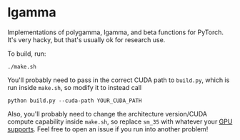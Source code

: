 # lgamma
Implementations of polygamma, lgamma, and beta functions for PyTorch. It's very hacky, but that's usually ok for research use.

To build, run:
    
    ./make.sh

You'll probably need to pass in the correct CUDA path to ```build.py```, which is run inside ```make.sh```, so modify it to instead call

    python build.py --cuda-path YOUR_CUDA_PATH
    
Also, you'll probably need to change the architecture version/CUDA compute capability inside ```make.sh```, so replace ```sm_35``` with whatever your [GPU supports](https://en.wikipedia.org/wiki/CUDA#GPUs_supported).
Feel free to open an issue if you run into another problem!
